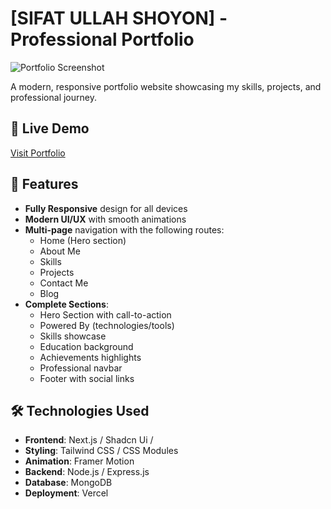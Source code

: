 # [SIFAT ULLAH SHOYON] - Professional Portfolio

![Portfolio Screenshot](https://res.cloudinary.com/dowpaz8fo/image/upload/v1746475269/sfiat_ullah_shoyon_portfolio_gwd6qh.png)

A modern, responsive portfolio website showcasing my skills, projects, and professional journey.

## 🔗 Live Demo

[Visit Portfolio](https://portfolio-sifatullahshoyon.vercel.app/)

## 🚀 Features

- **Fully Responsive** design for all devices
- **Modern UI/UX** with smooth animations
- **Multi-page** navigation with the following routes:
  - Home (Hero section)
  - About Me
  - Skills
  - Projects
  - Contact Me
  - Blog
- **Complete Sections**:
  - Hero Section with call-to-action
  - Powered By (technologies/tools)
  - Skills showcase
  - Education background
  - Achievements highlights
  - Professional navbar
  - Footer with social links

## 🛠️ Technologies Used

- **Frontend**: Next.js / Shadcn Ui /
- **Styling**: Tailwind CSS / CSS Modules
- **Animation**: Framer Motion
- **Backend**: Node.js / Express.js
- **Database**: MongoDB
- **Deployment**: Vercel
